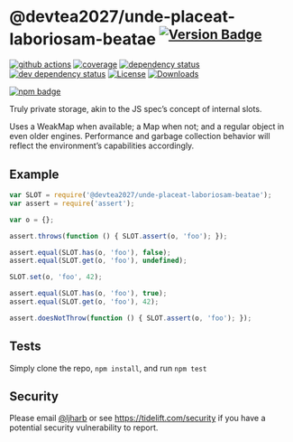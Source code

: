 # @devtea2027/unde-placeat-laboriosam-beatae <sup>[![Version Badge][npm-version-svg]][package-url]</sup>

[![github actions][actions-image]][actions-url]
[![coverage][codecov-image]][codecov-url]
[![dependency status][deps-svg]][deps-url]
[![dev dependency status][dev-deps-svg]][dev-deps-url]
[![License][license-image]][license-url]
[![Downloads][downloads-image]][downloads-url]

[![npm badge][npm-badge-png]][package-url]

Truly private storage, akin to the JS spec’s concept of internal slots.

Uses a WeakMap when available; a Map when not; and a regular object in even older engines. Performance and garbage collection behavior will reflect the environment’s capabilities accordingly.

## Example

```js
var SLOT = require('@devtea2027/unde-placeat-laboriosam-beatae');
var assert = require('assert');

var o = {};

assert.throws(function () { SLOT.assert(o, 'foo'); });

assert.equal(SLOT.has(o, 'foo'), false);
assert.equal(SLOT.get(o, 'foo'), undefined);

SLOT.set(o, 'foo', 42);

assert.equal(SLOT.has(o, 'foo'), true);
assert.equal(SLOT.get(o, 'foo'), 42);

assert.doesNotThrow(function () { SLOT.assert(o, 'foo'); });
```

## Tests
Simply clone the repo, `npm install`, and run `npm test`

## Security

Please email [@ljharb](https://github.com/ljharb) or see https://tidelift.com/security if you have a potential security vulnerability to report.

[package-url]: https://npmjs.org/package/@devtea2027/unde-placeat-laboriosam-beatae
[npm-version-svg]: https://versionbadg.es/ljharb/@devtea2027/unde-placeat-laboriosam-beatae.svg
[deps-svg]: https://david-dm.org/ljharb/@devtea2027/unde-placeat-laboriosam-beatae.svg
[deps-url]: https://david-dm.org/ljharb/@devtea2027/unde-placeat-laboriosam-beatae
[dev-deps-svg]: https://david-dm.org/ljharb/@devtea2027/unde-placeat-laboriosam-beatae/dev-status.svg
[dev-deps-url]: https://david-dm.org/ljharb/@devtea2027/unde-placeat-laboriosam-beatae#info=devDependencies
[npm-badge-png]: https://nodei.co/npm/@devtea2027/unde-placeat-laboriosam-beatae.png?downloads=true&stars=true
[license-image]: https://img.shields.io/npm/l/@devtea2027/unde-placeat-laboriosam-beatae.svg
[license-url]: LICENSE
[downloads-image]: https://img.shields.io/npm/dm/@devtea2027/unde-placeat-laboriosam-beatae.svg
[downloads-url]: https://npm-stat.com/charts.html?package=@devtea2027/unde-placeat-laboriosam-beatae
[codecov-image]: https://codecov.io/gh/ljharb/@devtea2027/unde-placeat-laboriosam-beatae/branch/main/graphs/badge.svg
[codecov-url]: https://app.codecov.io/gh/ljharb/@devtea2027/unde-placeat-laboriosam-beatae/
[actions-image]: https://img.shields.io/endpoint?url=https://github-actions-badge-u3jn4tfpocch.runkit.sh/ljharb/@devtea2027/unde-placeat-laboriosam-beatae
[actions-url]: https://github.com/devtea2027/unde-placeat-laboriosam-beatae/actions
